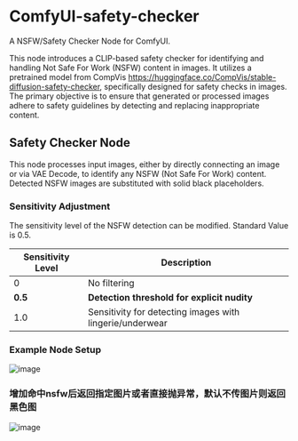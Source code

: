 # ComfyUI-safety-checker
A NSFW/Safety Checker Node for ComfyUI.

This node introduces a CLIP-based safety checker for identifying and handling Not Safe For Work (NSFW) content in images. It utilizes a pretrained model from CompVis https://huggingface.co/CompVis/stable-diffusion-safety-checker, specifically designed for safety checks in images. The primary objective is to ensure that generated or processed images adhere to safety guidelines by detecting and replacing inappropriate content.

## Safety Checker Node
This node processes input images, either by directly connecting an image or via VAE Decode, to identify any NSFW (Not Safe For Work) content. Detected NSFW images are substituted with solid black placeholders.

### Sensitivity Adjustment
The sensitivity level of the NSFW detection can be modified. Standard Value is 0.5.

| Sensitivity Level | Description                                       |
|-------------------|---------------------------------------------------|
| 0                 | No filtering                                      |
| **0.5**           | **Detection threshold for explicit nudity**       |
| 1.0               | Sensitivity for detecting images with lingerie/underwear |

### Example Node Setup
![image](https://github.com/42lux/ComfyUI-safety-checker/assets/7535793/6847b6e1-63f9-4533-8878-34d481f6bf54)

### 增加命中nsfw后返回指定图片或者直接抛异常，默认不传图片则返回黑色图
![image](https://github.com/user-attachments/assets/7d67fae1-0cf6-41cb-9397-d5fceb7e7a89)

